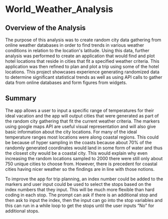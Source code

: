 # World_Weather_Analysis

## Overview of the Analysis
The purpose of this analysis was to create random city data gathering from online weather databases in order to find trends in various weather conditions in relation to the location's latitude. Using this data, further analysis was performed to create an application that would find and plot hotel locations that reside in cities that fit a specified weather criteria. This application was then refined to plan and plot a trip using some of the hotel locations. This project showcases experience generating randomized data to determine significant statistical trends as well as using API calls to gather data from online databases and form figures from widgets.

## Summary
The app allows a user to input a specific range of temperatures for their ideal vacation and the app will output cities that were generated as part of the random city gathering that fit the current weather criteria. The markers using google maps API are useful visual representation and will also give basic information about the city locations. For many of the ideal temperature ranges most locations were along coastal regions. This could be because of hyper sampling in the coasts because about 70% of the randomly generated coordinates would land in some form of water and thus the closest city would be a coastal city. This would explain why even increasing the random locations sampled to 2000 there were still only about 750 unique cities to choose from. However, there is precedent for coastal cities having nicer weather so the findings are in line with those notions.

To improve the app for trip planning, an index number could be added to the markers and user input could be used to select the stops based on the index numbers that they input. This will be much more flexible than hard coding in each stop. The prompt can ask if there is an additional stop and then ask to input the index, then the input can go into the stop variables and this can run in a while loop to get the stops until the user inputs “No” for additional stops. 
